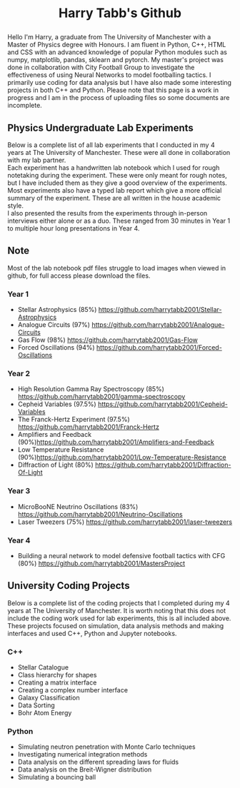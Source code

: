 # <p align="center">Harry Tabb's Github</p>

Hello I'm Harry, a graduate from The University of Manchester with a Master of Physics degree with Honours.
I am fluent in Python, C++, HTML and CSS with an advanced knowledge of popular Python modules such as numpy, matplotlib, pandas, sklearn and pytorch.
My master's project was done in collaboration with City Football Group to investigate the effectiveness of using Neural Networks to model footballing tactics. 
I primarily use coding for data analysis but I have also made some interesting projects in both C++ and Python.
Please note that this page is a work in progress and I am in the process of uploading files so some documents are incomplete.

## Physics Undergraduate Lab Experiments
Below is a complete list of all lab experiments that I conducted in my 4 years at The University of Manchester. These were all done in collaboration with my lab partner. \
Each experiment has a handwritten lab notebook which I used for rough notetaking during the experiment. These were only meant for rough notes, but I have included them as they give a good overview of the experiments.\
Most experiments also have a typed lab report which give a more official summary of the experiment. These are all written in the house academic style.\
I also presented the results from the experiments through in-person interviews either alone or as a duo. These ranged from 30 minutes in Year 1 to multiple hour long presentations in Year 4.

## Note
Most of the lab notebook pdf files struggle to load images when viewed in github, for full access please download the files.

### Year 1
* Stellar Astrophysics (85%) https://github.com/harrytabb2001/Stellar-Astrophysics
* Analogue Circuits (97%) https://github.com/harrytabb2001/Analogue-Circuits
* Gas Flow (98%) https://github.com/harrytabb2001/Gas-Flow
* Forced Oscillations (94%) https://github.com/harrytabb2001/Forced-Oscillations

### Year 2
* High Resolution Gamma Ray Spectroscopy (85%) https://github.com/harrytabb2001/gamma-spectroscopy
* Cepheid Variables (97.5%) https://github.com/harrytabb2001/Cepheid-Variables
* The Franck-Hertz Experiment (97.5%) https://github.com/harrytabb2001/Franck-Hertz
* Amplifiers and Feedback (90%)https://github.com/harrytabb2001/Amplifiers-and-Feedback
* Low Temperature Resistance (90%)https://github.com/harrytabb2001/Low-Temperature-Resistance
* Diffraction of Light (80%) https://github.com/harrytabb2001/Diffraction-Of-Light

### Year 3
* MicroBooNE Neutrino Oscillations (83%) https://github.com/harrytabb2001/Neutrino-Oscillations
* Laser Tweezers (75%) https://github.com/harrytabb2001/laser-tweezers

### Year 4

* Building a neural network to model defensive football tactics with CFG (80%) https://github.com/harrytabb2001/MastersProject

## University Coding Projects
Below is a complete list of the coding projects that I completed during my 4 years at The University of Manchester. It is worth noting that this does not include the coding work used for lab experiments, this is all included above.  These projects focused on simulation, data analysis methods and making interfaces and used C++, Python and Jupyter notebooks. 

### C++
* Stellar Catalogue
* Class hierarchy for shapes
* Creating a matrix interface
* Creating a complex number interface
* Galaxy Classification
* Data Sorting
* Bohr Atom Energy

### Python
* Simulating neutron penetration with Monte Carlo techniques
* Investigating numerical integration methods
* Data analysis on the different spreading laws for fluids
* Data analysis on the Breit-Wigner distribution
* Simulating a bouncing ball

